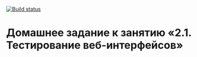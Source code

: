 [![Build status](https://ci.appveyor.com/api/projects/status/q0cih9a50x85i1mb?svg=true)](https://ci.appveyor.com/project/Levan-code-svg/selenium)
# Домашнее задание к занятию «2.1. Тестирование веб-интерфейсов»
